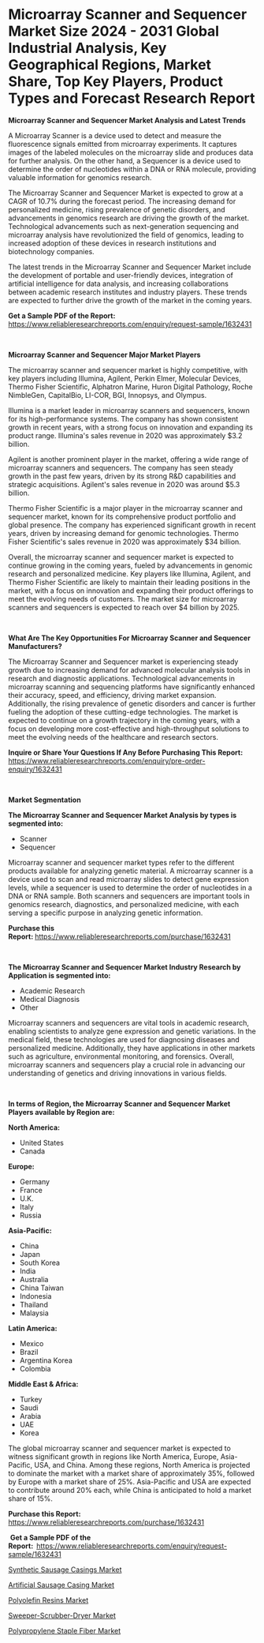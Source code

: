 <p><h1>Microarray Scanner and Sequencer Market Size 2024 - 2031 Global Industrial Analysis, Key Geographical Regions, Market Share, Top Key Players, Product Types and Forecast Research Report</h1></p><p><strong>Microarray Scanner and Sequencer Market Analysis and Latest Trends</strong></p>
<p><p>A Microarray Scanner is a device used to detect and measure the fluorescence signals emitted from microarray experiments. It captures images of the labeled molecules on the microarray slide and produces data for further analysis. On the other hand, a Sequencer is a device used to determine the order of nucleotides within a DNA or RNA molecule, providing valuable information for genomics research.</p><p>The Microarray Scanner and Sequencer Market is expected to grow at a CAGR of 10.7% during the forecast period. The increasing demand for personalized medicine, rising prevalence of genetic disorders, and advancements in genomics research are driving the growth of the market. Technological advancements such as next-generation sequencing and microarray analysis have revolutionized the field of genomics, leading to increased adoption of these devices in research institutions and biotechnology companies.</p><p>The latest trends in the Microarray Scanner and Sequencer Market include the development of portable and user-friendly devices, integration of artificial intelligence for data analysis, and increasing collaborations between academic research institutes and industry players. These trends are expected to further drive the growth of the market in the coming years.</p></p>
<p><strong>Get a Sample PDF of the Report:&nbsp;</strong> <a href="https://www.reliableresearchreports.com/enquiry/request-sample/1632431">https://www.reliableresearchreports.com/enquiry/request-sample/1632431</a></p>
<p>&nbsp;</p>
<p><strong>Microarray Scanner and Sequencer Major Market Players</strong></p>
<p><p>The microarray scanner and sequencer market is highly competitive, with key players including Illumina, Agilent, Perkin Elmer, Molecular Devices, Thermo Fisher Scientific, Alphatron Marine, Huron Digital Pathology, Roche NimbleGen, CapitalBio, LI-COR, BGI, Innopsys, and Olympus.</p><p>Illumina is a market leader in microarray scanners and sequencers, known for its high-performance systems. The company has shown consistent growth in recent years, with a strong focus on innovation and expanding its product range. Illumina's sales revenue in 2020 was approximately $3.2 billion.</p><p>Agilent is another prominent player in the market, offering a wide range of microarray scanners and sequencers. The company has seen steady growth in the past few years, driven by its strong R&D capabilities and strategic acquisitions. Agilent's sales revenue in 2020 was around $5.3 billion.</p><p>Thermo Fisher Scientific is a major player in the microarray scanner and sequencer market, known for its comprehensive product portfolio and global presence. The company has experienced significant growth in recent years, driven by increasing demand for genomic technologies. Thermo Fisher Scientific's sales revenue in 2020 was approximately $34 billion.</p><p>Overall, the microarray scanner and sequencer market is expected to continue growing in the coming years, fueled by advancements in genomic research and personalized medicine. Key players like Illumina, Agilent, and Thermo Fisher Scientific are likely to maintain their leading positions in the market, with a focus on innovation and expanding their product offerings to meet the evolving needs of customers. The market size for microarray scanners and sequencers is expected to reach over $4 billion by 2025.</p></p>
<p>&nbsp;</p>
<p><strong>What Are The Key Opportunities For Microarray Scanner and Sequencer Manufacturers?</strong></p>
<p><p>The Microarray Scanner and Sequencer market is experiencing steady growth due to increasing demand for advanced molecular analysis tools in research and diagnostic applications. Technological advancements in microarray scanning and sequencing platforms have significantly enhanced their accuracy, speed, and efficiency, driving market expansion. Additionally, the rising prevalence of genetic disorders and cancer is further fueling the adoption of these cutting-edge technologies. The market is expected to continue on a growth trajectory in the coming years, with a focus on developing more cost-effective and high-throughput solutions to meet the evolving needs of the healthcare and research sectors.</p></p>
<p><strong>Inquire or Share Your Questions If Any Before Purchasing This Report:</strong> <a href="https://www.reliableresearchreports.com/enquiry/pre-order-enquiry/1632431">https://www.reliableresearchreports.com/enquiry/pre-order-enquiry/1632431</a></p>
<p>&nbsp;</p>
<p><strong>Market Segmentation</strong></p>
<p><strong>The Microarray Scanner and Sequencer Market Analysis by types is segmented into:</strong></p>
<p><ul><li>Scanner</li><li>Sequencer</li></ul></p>
<p><p>Microarray scanner and sequencer market types refer to the different products available for analyzing genetic material. A microarray scanner is a device used to scan and read microarray slides to detect gene expression levels, while a sequencer is used to determine the order of nucleotides in a DNA or RNA sample. Both scanners and sequencers are important tools in genomics research, diagnostics, and personalized medicine, with each serving a specific purpose in analyzing genetic information.</p></p>
<p><strong>Purchase this Report:&nbsp;</strong><a href="https://www.reliableresearchreports.com/purchase/1632431">https://www.reliableresearchreports.com/purchase/1632431</a></p>
<p>&nbsp;</p>
<p><strong>The Microarray Scanner and Sequencer Market Industry Research by Application is segmented into:</strong></p>
<p><ul><li>Academic Research</li><li>Medical Diagnosis</li><li>Other</li></ul></p>
<p><p>Microarray scanners and sequencers are vital tools in academic research, enabling scientists to analyze gene expression and genetic variations. In the medical field, these technologies are used for diagnosing diseases and personalized medicine. Additionally, they have applications in other markets such as agriculture, environmental monitoring, and forensics. Overall, microarray scanners and sequencers play a crucial role in advancing our understanding of genetics and driving innovations in various fields.</p></p>
<p>&nbsp;</p>
<p><strong>In terms of Region, the Microarray Scanner and Sequencer Market Players available by Region are:</strong></p>
<p>
    <p> <strong> North America: </strong>
        <ul>
            <li>United States</li>
            <li>Canada</li>
        </ul>
        </p> 
    <p> <strong> Europe: </strong>
        <ul>
            <li>Germany</li>
            <li>France</li>
            <li>U.K.</li>
            <li>Italy</li>
            <li>Russia</li>
        </ul>
        </p> 
    <p> <strong> Asia-Pacific: </strong>
        <ul>
            <li>China</li>
            <li>Japan</li>
            <li>South Korea</li>
            <li>India</li>
            <li>Australia</li>
            <li>China Taiwan</li>
            <li>Indonesia</li>
            <li>Thailand</li>
            <li>Malaysia</li>
        </ul>
        </p> 
    <p> <strong> Latin America: </strong>
        <ul>
            <li>Mexico</li>
            <li>Brazil</li>
            <li>Argentina Korea</li>
            <li>Colombia</li>
        </ul>
        </p> 
    <p> <strong> Middle East & Africa: </strong>
        <ul>
            <li>Turkey</li>
            <li>Saudi</li>
            <li>Arabia</li>
            <li>UAE</li>
            <li>Korea</li>
        </ul>
    </p>
    </p>
<p><p>The global microarray scanner and sequencer market is expected to witness significant growth in regions like North America, Europe, Asia-Pacific, USA, and China. Among these regions, North America is projected to dominate the market with a market share of approximately 35%, followed by Europe with a market share of 25%. Asia-Pacific and USA are expected to contribute around 20% each, while China is anticipated to hold a market share of 15%.</p></p>
<p><strong>Purchase this Report: </strong><a href="https://www.reliableresearchreports.com/purchase/1632431">https://www.reliableresearchreports.com/purchase/1632431</a></p>
<p>&nbsp;<strong>Get a Sample PDF of the Report:&nbsp;&nbsp;</strong><a href="https://www.reliableresearchreports.com/enquiry/request-sample/1632431">https://www.reliableresearchreports.com/enquiry/request-sample/1632431</a></p>
<p><strong></strong></p>
<p><p><a href="https://forested-sushi-9b0.notion.site/Synthetic-Sausage-Casings-Market-Research-Report-Reveals-The-Latest-Trends-And-Opportunities-of-this-27e7317d5a824d2ea1553922f36ff351">Synthetic Sausage Casings Market</a></p><p><a href="https://summer-dogwood-3e9.notion.site/Artificial-Sausage-Casing-Market-Dynamics-2024-2031-Also-about-Its-Market-Trends-Projections-and--c381c00abff640709878634d2c67f925">Artificial Sausage Casing Market</a></p><p><a href="https://view.publitas.com/reportprime-1/polyolefin-resins-market-size-furnishes-valuable-information-encompassing-market-share-market-trends-and-projections-spanning-from-2024-to-2031/">Polyolefin Resins Market</a></p><p><a href="https://lydian-appliance-61d.notion.site/Global-Sweeper-Scrubber-Dryer-Market-by-Types-Applications-and-Major-Players-with-Regional-Growth-77ad8189b29c4878b5c16fcb0f946ea3">Sweeper-Scrubber-Dryer Market</a></p><p><a href="https://view.publitas.com/reportprime-1/polypropylene-staple-fiber-market-size-share-trends-analysis-report-by-material-by-type-by-end-user-by-region-and-segment-forecasts-2024-2031/">Polypropylene Staple Fiber Market</a></p></p>